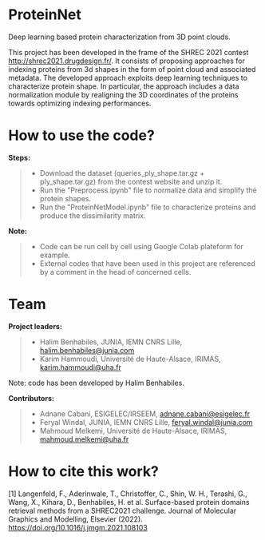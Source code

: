 # ProteinNet
Deep learning based protein characterization from 3D point clouds.

This project has been developed in the frame of the SHREC 2021 contest http://shrec2021.drugdesign.fr/. It consists of proposing approaches for indexing proteins from 3d shapes in the form of point cloud and associated metadata. The developed approach exploits deep learning techniques to characterize protein shape. In particular, the approach includes a data normalization module by realigning the 3D coordinates of the proteins towards optimizing indexing performances. 


# How to use the code?
**Steps:**
> * Download the dataset (queries_ply_shape.tar.gz + ply_shape.tar.gz) from the contest website and unzip it.
> * Run the "Preprocess.ipynb" file to normalize data and simplify the protein shapes.
> * Run the "ProteinNetModel.ipynb" file to characterize proteins and produce the dissimilarity matrix.

**Note:**
> * Code can be run cell by cell using Google Colab plateform for example. 
> * External codes that have been used in this project are referenced by a comment in the head of concerned cells.


# Team
**Project leaders:**

> * Halim Benhabiles, JUNIA, IEMN CNRS Lille, halim.benhabiles@junia.com
> * Karim Hammoudi, Université de Haute-Alsace, IRIMAS, karim.hammoudi@uha.fr

Note: code has been developed by Halim Benhabiles.

**Contributors:**

> * Adnane Cabani, ESIGELEC/IRSEEM, adnane.cabani@esigelec.fr
> * Feryal Windal, JUNIA, IEMN CNRS Lille, feryal.windal@junia.com
> * Mahmoud Melkemi, Université de Haute-Alsace, IRIMAS, mahmoud.melkemi@uha.fr

# How to cite this work?

[1] Langenfeld, F., Aderinwale, T., Christoffer, C., Shin, W. H., Terashi, G., Wang, X., Kihara, D., Benhabiles, H. et al. Surface-based protein domains retrieval methods from a SHREC2021 challenge. Journal of Molecular Graphics and Modelling, Elsevier (2022). https://doi.org/10.1016/j.jmgm.2021.108103
